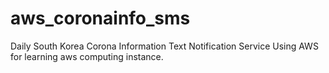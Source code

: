 # aws_coronainfo_sms
Daily South Korea Corona Information Text Notification Service Using AWS for learning aws computing instance.
